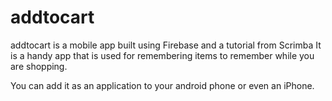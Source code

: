 # addtocart
addtocart is a mobile app built using Firebase and a tutorial from Scrimba
It is a handy app that is used for remembering items to remember while you are shopping.

You can add it as an application to your android phone or even an iPhone.
